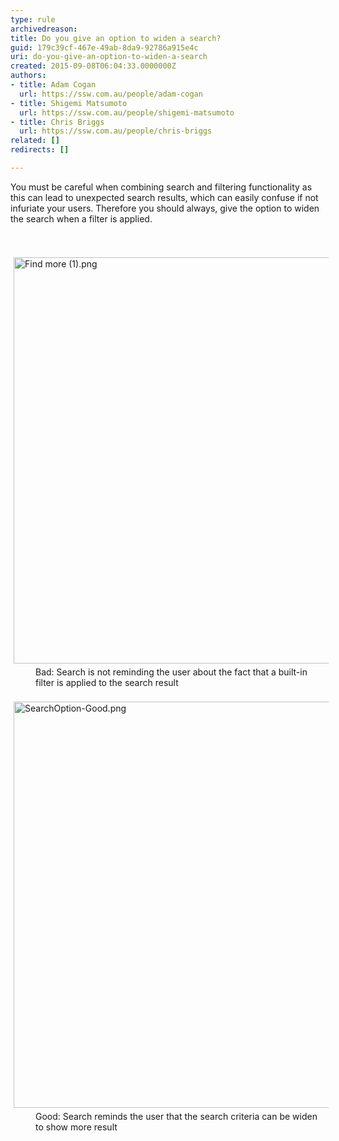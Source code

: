 ```yaml
---
type: rule
archivedreason: 
title: Do you give an option to widen a search?
guid: 179c39cf-467e-49ab-8da9-92786a915e4c
uri: do-you-give-an-option-to-widen-a-search
created: 2015-09-08T06:04:33.0000000Z
authors:
- title: Adam Cogan
  url: https://ssw.com.au/people/adam-cogan
- title: Shigemi Matsumoto
  url: https://ssw.com.au/people/shigemi-matsumoto
- title: Chris Briggs
  url: https://ssw.com.au/people/chris-briggs
related: []
redirects: []

---
```



<p>You must be careful when combining search and filtering functionality as this can lead to unexpected search results, which can easily confuse if not infuriate your users. Therefore you should always, give the option to widen the search when a filter is applied.&#160;​&#160;</p>
<br><excerpt class='endintro'></excerpt><br>
<div><img src="/PublishingImages/Find%20more%20(1).png" alt="Find more (1).png" style="margin&#58;5px;width&#58;650px;" /><br></div><dd class="ssw15-rteElement-FigureBad"> Bad&#58; Search is&#160;not reminding the user about the fact that a&#160;built-in filter is applied to the search result <br></dd><div><br></div><div><img src="/PublishingImages/SearchOption-Good.png" alt="SearchOption-Good.png" style="margin&#58;5px;width&#58;650px;" /><br></div><dd class="ssw15-rteElement-FigureGood">  Good&#58; Search reminds the user that the search criteria&#160;can be widen to show more result<br></dd><div><br></div><div><br></div><div><br></div>


